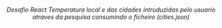 <h6 align="center">
 Desafio React Temperatura local e das cidades intruduzidas pelo usuario atraves da pesquisa consumindo o ficheiro (cities.json) 
</h6>

